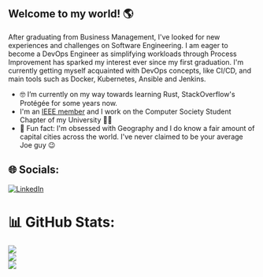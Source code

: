 ## Welcome to my world! 🌎

After graduating from Business Management, I've looked for new experiences and challenges on Software Engineering. I am eager to become a DevOps Engineer as simplifying workloads through Process Improvement has sparked my interest ever since my first graduation. I'm currently getting myself acquainted with DevOps concepts, like CI/CD, and main tools such as Docker, Kubernetes, Ansible and Jenkins.

- 🤓 I’m currently on my way towards learning Rust, StackOverflow's Protégée for some years now.
- I'm an [IEEE member](https://ieee-collabratec.ieee.org/app/p/daviegitocoelho) and I work on the Computer Society Student Chapter of my University 👨‍💻
- 🧠 Fun fact: I'm obsessed with Geography and I do know a fair amount of capital cities across the world. I've never claimed to be your average Joe guy 😉

## 🌐 Socials:
[![LinkedIn](https://img.shields.io/badge/LinkedIn-%230077B5.svg?logo=linkedin&logoColor=white)](https://www.linkedin.com/in/daviegitocoelho/) 
# 📊 GitHub Stats:
![](https://github-readme-stats.vercel.app/api?username=davi-egito&theme=dark&hide_border=false&include_all_commits=true&count_private=false)<br/>
![](https://github-readme-streak-stats.herokuapp.com/?user=davi-egito&theme=dark&hide_border=false)<br/>
![](https://github-readme-stats.vercel.app/api/top-langs/?username=davi-egito&theme=dark&hide_border=false&include_all_commits=true&count_private=false&layout=compact)

<!-- Proudly created with GPRM ( https://gprm.itsvg.in ) -->

